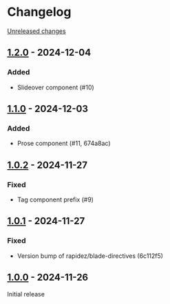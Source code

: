 # Changelog 

[Unreleased changes](https://github.com/rapidez/blade-components/compare/1.2.0...1.2.0)
## [1.2.0](https://github.com/rapidez/blade-components/releases/tag/1.2.0) - 2024-12-04

### Added

- Slideover component (#10)

## [1.1.0](https://github.com/rapidez/blade-components/releases/tag/1.1.0) - 2024-12-03

### Added

- Prose component (#11, 674a8ac)

## [1.0.2](https://github.com/rapidez/blade-components/releases/tag/1.0.2) - 2024-11-27

### Fixed

- Tag component prefix (#9)

## [1.0.1](https://github.com/rapidez/blade-components/releases/tag/1.0.1) - 2024-11-27

### Fixed

- Version bump of rapidez/blade-directives (6c112f5)

## [1.0.0](https://github.com/rapidez/blade-components/releases/tag/1.0.0) - 2024-11-26

Initial release

